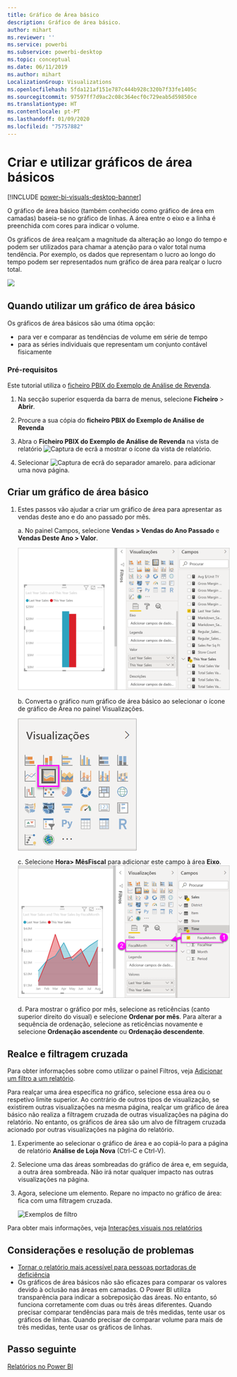 ```yaml
---
title: Gráfico de Área básico
description: Gráfico de área básico.
author: mihart
ms.reviewer: ''
ms.service: powerbi
ms.subservice: powerbi-desktop
ms.topic: conceptual
ms.date: 06/11/2019
ms.author: mihart
LocalizationGroup: Visualizations
ms.openlocfilehash: 5fda121af151e787c444b928c320b7f33fe1405c
ms.sourcegitcommit: 97597ff7d9ac2c08c364ecf0c729eab5d59850ce
ms.translationtype: HT
ms.contentlocale: pt-PT
ms.lasthandoff: 01/09/2020
ms.locfileid: "75757882"
---
```

# <a name="create-and-use-basic-area-charts"></a>Criar e utilizar gráficos de área básicos

[!INCLUDE [power-bi-visuals-desktop-banner](../includes/power-bi-visuals-desktop-banner.md)]

O gráfico de área básico (também conhecido como gráfico de área em camadas) baseia-se no gráfico de linhas. A área entre o eixo e a linha é preenchida com cores para indicar o volume. 

Os gráficos de área realçam a magnitude da alteração ao longo do tempo e podem ser utilizados para chamar a atenção para o valor total numa tendência. Por exemplo, os dados que representam o lucro ao longo do tempo podem ser representados num gráfico de área para realçar o lucro total.

![](media/power-bi-visualization-basic-area-chart/power-bi-chart-example.png)

## <a name="when-to-use-a-basic-area-chart"></a>Quando utilizar um gráfico de área básico
Os gráficos de área básicos são uma ótima opção:

* para ver e comparar as tendências de volume em série de tempo 
* para as séries individuais que representam um conjunto contável fisicamente

### <a name="prerequisites"></a>Pré-requisitos
Este tutorial utiliza o [ficheiro PBIX do Exemplo de Análise de Revenda](https://download.microsoft.com/download/9/6/D/96DDC2FF-2568-491D-AAFA-AFDD6F763AE3/Retail%20Analysis%20Sample%20PBIX.pbix).

1. Na secção superior esquerda da barra de menus, selecione **Ficheiro** > **Abrir**.
   
2. Procure a sua cópia do **ficheiro PBIX do Exemplo de Análise de Revenda**

1. Abra o **Ficheiro PBIX do Exemplo de Análise de Revenda** na vista de relatório ![Captura de ecrã a mostrar o ícone da vista de relatório](media/power-bi-visualization-kpi/power-bi-report-view.png).

1. Selecionar ![Captura de ecrã do separador amarelo.](media/power-bi-visualization-kpi/power-bi-yellow-tab.png) para adicionar uma nova página.


## <a name="create-a-basic-area-chart"></a>Criar um gráfico de área básico
 

1. Estes passos vão ajudar a criar um gráfico de área para apresentar as vendas deste ano e do ano passado por mês.
   
   a. No painel Campos, selecione **Vendas \> Vendas do Ano Passado** e **Vendas Deste Ano > Valor**.

   ![valores de dados do gráfico de área](media/power-bi-visualization-basic-area-chart/power-bi-bar-chart.png)

   b.  Converta o gráfico num gráfico de área básico ao selecionar o ícone de gráfico de Área no painel Visualizações.

   ![ícone do gráfico de área](media/power-bi-visualization-basic-area-chart/convertchart.png)
   
   c.  Selecione **Hora\> MêsFiscal** para adicionar este campo à área **Eixo**.   
   ![valores do eixo do gráfico de área](media/power-bi-visualization-basic-area-chart/powerbi-area-chartnew.png)
   
   d.  Para mostrar o gráfico por mês, selecione as reticências (canto superior direito do visual) e selecione **Ordenar por mês**. Para alterar a sequência de ordenação, selecione as reticências novamente e selecione **Ordenação ascendente** ou **Ordenação descendente**.

## <a name="highlighting-and-cross-filtering"></a>Realce e filtragem cruzada
Para obter informações sobre como utilizar o painel Filtros, veja [Adicionar um filtro a um relatório](../power-bi-report-add-filter.md).

Para realçar uma área específica no gráfico, selecione essa área ou o respetivo limite superior.  Ao contrário de outros tipos de visualização, se existirem outras visualizações na mesma página, realçar um gráfico de área básico não realiza a filtragem cruzada de outras visualizações na página do relatório. No entanto, os gráficos de área são um alvo de filtragem cruzada acionado por outras visualizações na página do relatório. 

1. Experimente ao selecionar o gráfico de área e ao copiá-lo para a página de relatório **Análise de Loja Nova** (Ctrl-C e Ctrl-V).
2. Selecione uma das áreas sombreadas do gráfico de área e, em seguida, a outra área sombreada. Não irá notar qualquer impacto nas outras visualizações na página.
1. Agora, selecione um elemento. Repare no impacto no gráfico de área: fica com uma filtragem cruzada.

    ![Exemplos de filtro](media/power-bi-visualization-basic-area-chart/power-bi-area-chart-filters.gif) 

Para obter mais informações, veja [Interações visuais nos relatórios](../service-reports-visual-interactions.md)


## <a name="considerations-and-troubleshooting"></a>Considerações e resolução de problemas   
* [Tornar o relatório mais acessível para pessoas portadoras de deficiência](../desktop-accessibility.md)
* Os gráficos de área básicos não são eficazes para comparar os valores devido à oclusão nas áreas em camadas. O Power BI utiliza transparência para indicar a sobreposição das áreas. No entanto, só funciona corretamente com duas ou três áreas diferentes. Quando precisar comparar tendências para mais de três medidas, tente usar os gráficos de linhas. Quando precisar de comparar volume para mais de três medidas, tente usar os gráficos de linhas.

## <a name="next-step"></a>Passo seguinte
[Relatórios no Power BI](power-bi-visualization-card.md)  

